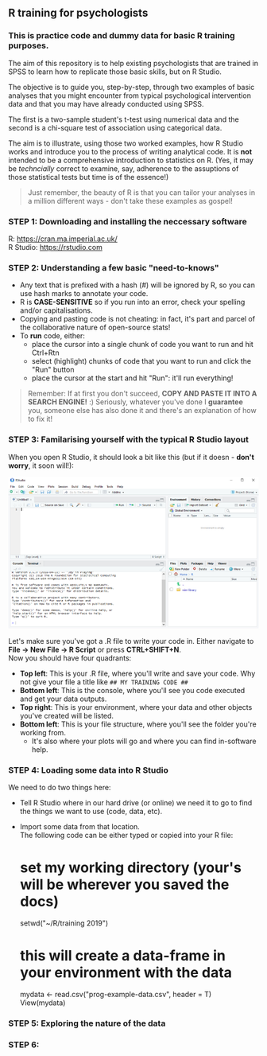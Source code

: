 ## R training for psychologists  

### This is practice code and dummy data for basic R training purposes. 

The aim of this repository is to help existing psychologists that are trained in SPSS to learn how to replicate those basic skills, but on R Studio.  

The objective is to guide you, step-by-step, through two examples of basic analyses that you might encounter from typical psychological intervention data and that you may have already conducted using SPSS.  

The first is a two-sample student's t-test using numerical data and the second is a chi-square test of association using categorical data.  

The aim is to illustrate, using those two worked examples, how R Studio works and introduce you to the process of writing analytical code. It is **not** intended to be a comprehensive introduction to statistics on R. (Yes, it may be *techncially* correct to examine, say, adherence to the assuptions of those statistical tests but time is of the essence!)  

> Just remember, the beauty of R is that you can tailor your analyses in a million different ways - don't take these examples as gospel!

### STEP 1: Downloading and installing the neccessary software  
R: https://cran.ma.imperial.ac.uk/  
R Studio: https://rstudio.com  

### STEP 2: Understanding a few basic "need-to-knows"  
- Any text that is prefixed with a hash (#) will be ignored by R, so you can use hash marks to annotate your code.  
- R is **CASE-SENSITIVE** so if you run into an error, check your spelling and/or capitalisations.  
- Copying and pasting code is not cheating: in fact, it's part and parcel of the collaborative nature of open-source stats!  
- To **run** code, either:  
  - place the cursor into a single chunk of code you want to run and hit Ctrl+Rtn  
  - select (highlight) chunks of code that you want to run and click the "Run" button  
  - place the cursor at the start and hit "Run": it'll run everything!  

> Remember: If at first you don't succeed, **COPY AND PASTE IT INTO A SEARCH ENGINE!** :) Seriously, whatever you've done I **guarantee** you, someone else has also done it and there's an explanation of how to fix it!  

### STEP 3: Familarising yourself with the typical R Studio layout
When you open R Studio, it should look a bit like this (but if it doesn - **don't worry**, it soon will!):  

   ![R Studio layout](r-screen.png)  

Let's make sure you've got a .R file to write your code in. Either navigate to **File -> New File -> R Script** or press **CTRL+SHIFT+N**.  
Now you should have four quadrants:  
- **Top left**: This is your .R file, where you'll write and save your code. Why not give your file a title like ``## MY TRAINING CODE ##``   
- **Bottom left**: This is the console, where you'll see you code executed and get your data outputs.  
- **Top right**: This is your environment, where your data and other objects you've created will be listed.  
- **Bottom left**: This is your file structure, where you'll see the folder you're working from.  
    - It's also where your plots will go and where you can find in-software help.   

### STEP 4: Loading some data into R Studio  
We need to do two things here:
- Tell R Studio where in our hard drive (or online) we need it to go to find the things we want to use (code, data, etc).  
- Import some data from that location.  
The following code can be either typed or copied into your R file:
    
    # set my working directory (your's will be wherever you saved the docs)  
    setwd("~/R/training 2019")  
    
    # this will create a data-frame in your environment with the data  
    mydata <- read.csv("prog-example-data.csv", header = T)  
    View(mydata)  
    

### STEP 5: Exploring the nature of the data

### STEP 6: 
